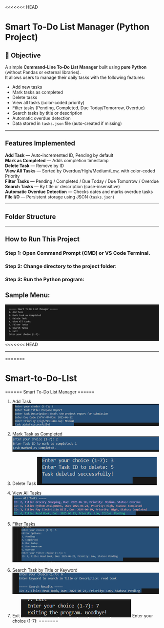 <<<<<<< HEAD

# Smart To-Do List Manager (Python Project)

## 📌 Objective

A simple **Command-Line To-Do List Manager** built using **pure Python** (without Pandas or external libraries).  
It allows users to manage their daily tasks with the following features:

- Add new tasks
- Mark tasks as completed
- Delete tasks
- View all tasks (color-coded priority)
- Filter tasks (Pending, Completed, Due Today/Tomorrow, Overdue)
- Search tasks by title or description
- Automatic overdue detection
- Data stored in `tasks.json` file (auto-created if missing)

---

## Features Implemented

**Add Task** — Auto-incremented ID, Pending by default  
 **Mark as Completed** — Adds completion timestamp  
 **Delete Task** — Remove by ID  
 **View All Tasks** — Sorted by Overdue/High/Medium/Low, with color-coded Priority  
 **Filter Tasks** — Pending / Completed / Due Today / Due Tomorrow / Overdue  
 **Search Tasks** — By title or description (case-insensitive)  
 **Automatic Overdue Detection** — Checks dates and marks overdue tasks  
 **File I/O** — Persistent storage using JSON (`tasks.json`)

---

## Folder Structure

---

## How to Run This Project

### Step 1: Open **Command Prompt (CMD)** or **VS Code Terminal**.

### Step 2: Change directory to the project folder:

### Step 3: Run the Python program:

## Sample Menu:

![alt text](image.png)
<<<<<<< HEAD

---

=======

# Smart-to-Do-LIst

====== Smart To-Do List Manager ======

1. Add Task
   ![alt text](image-2.png)
   
3. Mark Task as Completed
   ![alt text](image-1.png)
   
5. Delete Task
   ![alt text](image-3.png)
   
7. View All Tasks
  ![alt text](image-4.png)

9. Filter Tasks
  ![alt text](image-5.png)

11. Search Task by Title or Keyword
 ![alt text](image-6.png)

13. Exit
  ![alt text](image-7.png)
   Enter your choice (1-7):
=======


